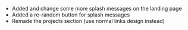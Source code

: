 * Added and change some more splash messages on the landing page
* Added a re-random button for splash messages
* Remade the projects section (use normal links design instead)